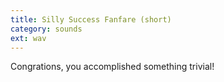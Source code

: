 ```yaml
---
title: Silly Success Fanfare (short)
category: sounds
ext: wav
---
```

Congrations, you accomplished something trivial!
